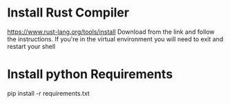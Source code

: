 # Install Rust Compiler

https://www.rust-lang.org/tools/install
Download from the link and follow the instructions. If you're in the virtual environment you will need to exit and restart your shell

# Install python Requirements

pip install -r requirements.txt